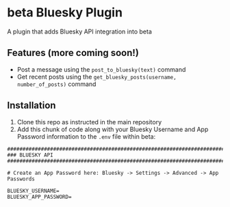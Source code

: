 # beta Bluesky Plugin

A plugin that adds Bluesky API integration into beta

## Features (more coming soon!)

- Post a message using the `post_to_bluesky(text)` command
- Get recent posts using the `get_bluesky_posts(username, number_of_posts)` command

## Installation

1. Clone this repo as instructed in the main repository
2. Add this chunk of code along with your Bluesky Username and App Password information to the `.env` file within beta:

```
################################################################################
### BLUESKY API
################################################################################

# Create an App Password here: Bluesky -> Settings -> Advanced -> App Passwords

BLUESKY_USERNAME=
BLUESKY_APP_PASSWORD=
```